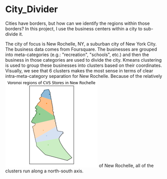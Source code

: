 # City_Divider

Cities have borders, but how can we identify the regions within those borders? In this project, I use the business centers within a city to sub-divide it. 

The city of focus is New Rochelle, NY, a suburban city of New York City. The business data comes from Foursquare. The businesses are grouped into meta-categories (e.g.: "recreation", "schools", etc.) and then the business in those categories are used to divide the city. Kmeans clustering is used to group these businesses into clusters based on their coordinates. Visually, we see that 6 clusters makes the most sense in terms of clear intra-meta-category separation for New Rochelle. Because of the relatively !["skinny" shape](/geovoronoi_new_ro_economic_zones.png) of New Rochelle, all of the clusters run along a north-south axis. 
